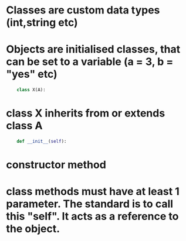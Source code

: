 # Classes are custom data types (int,string etc)
# Objects are initialised classes, that can be set to a variable (a = 3, b = "yes" etc)

``` python
    class X(A):
```
# class X inherits from or extends class A

``` python
    def __init__(self):
```
# constructor method

# class methods must have at least 1 parameter. The standard is to call this "self". It acts as a reference to the object.